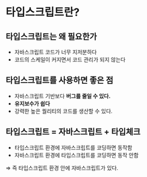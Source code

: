# 타입스크립트란?

## 타입스크립트는 왜 필요한가

- 자바스크립트 코드가 너무 지저분하다
- 코드의 스케일이 커지면서 코드 관리가 되지 않는다

## 타입스크립트를 사용하면 좋은 점

- 자바스크립트 기반보다 **버그를 줄일 수 있다.**
- **유지보수가 쉽다**
- 강력한 높은 퀄리티의 코드를 생산할 수 있다.

## 타입스크립트 = 자바스크립트 + 타입체크

- 타입스크립트 환경에 자바스크립트를 코딩하면 동작함
- 자바스크립트 환경에 타입스크립트를 코딩하면 동작 안함

⇒ 즉 타입스크립트 환경 안에 자바스크립트가 있다.
